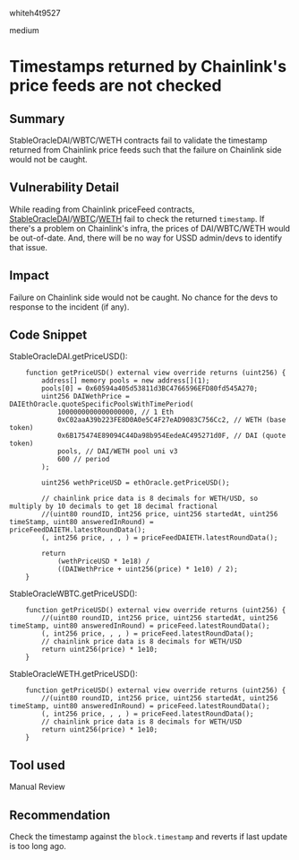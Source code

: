 whiteh4t9527

medium

# Timestamps returned by Chainlink's price feeds are not checked

## Summary

StableOracleDAI/WBTC/WETH contracts fail to validate the timestamp returned from Chainlink price feeds such that the failure on Chainlink side would not be caught.

## Vulnerability Detail

While reading from Chainlink priceFeed contracts, [StableOracleDAI](https://github.com/sherlock-audit/2023-05-USSD/blob/main/ussd-contracts/contracts/oracles/StableOracleDAI.sol#L48)/[WBTC](https://github.com/sherlock-audit/2023-05-USSD/blob/main/ussd-contracts/contracts/oracles/StableOracleWBTC.sol#L23)/[WETH](https://github.com/sherlock-audit/2023-05-USSD/blob/main/ussd-contracts/contracts/oracles/StableOracleWETH.sol#L23) fail to check the returned `timestamp`. If there's a problem on Chainlink's infra, the prices of DAI/WBTC/WETH would be out-of-date. And, there will be no way for USSD admin/devs to identify that issue.
 
## Impact

Failure on Chainlink side would not be caught. No chance for the devs to response to the incident (if any).

## Code Snippet

StableOracleDAI.getPriceUSD():
```solidity
    function getPriceUSD() external view override returns (uint256) {
        address[] memory pools = new address[](1);
        pools[0] = 0x60594a405d53811d3BC4766596EFD80fd545A270;
        uint256 DAIWethPrice = DAIEthOracle.quoteSpecificPoolsWithTimePeriod(
            1000000000000000000, // 1 Eth
            0xC02aaA39b223FE8D0A0e5C4F27eAD9083C756Cc2, // WETH (base token)
            0x6B175474E89094C44Da98b954EedeAC495271d0F, // DAI (quote token)
            pools, // DAI/WETH pool uni v3
            600 // period
        );

        uint256 wethPriceUSD = ethOracle.getPriceUSD();

        // chainlink price data is 8 decimals for WETH/USD, so multiply by 10 decimals to get 18 decimal fractional
        //(uint80 roundID, int256 price, uint256 startedAt, uint256 timeStamp, uint80 answeredInRound) = priceFeedDAIETH.latestRoundData();
        (, int256 price, , , ) = priceFeedDAIETH.latestRoundData();

        return
            (wethPriceUSD * 1e18) /
            ((DAIWethPrice + uint256(price) * 1e10) / 2);
    }
```

StableOracleWBTC.getPriceUSD():
```solidity
    function getPriceUSD() external view override returns (uint256) {
        //(uint80 roundID, int256 price, uint256 startedAt, uint256 timeStamp, uint80 answeredInRound) = priceFeed.latestRoundData();
        (, int256 price, , , ) = priceFeed.latestRoundData();
        // chainlink price data is 8 decimals for WETH/USD
        return uint256(price) * 1e10;
    }
```

StableOracleWETH.getPriceUSD():
```solidity
    function getPriceUSD() external view override returns (uint256) {
        //(uint80 roundID, int256 price, uint256 startedAt, uint256 timeStamp, uint80 answeredInRound) = priceFeed.latestRoundData();
        (, int256 price, , , ) = priceFeed.latestRoundData();
        // chainlink price data is 8 decimals for WETH/USD
        return uint256(price) * 1e10;
    }
```

## Tool used

Manual Review

## Recommendation

Check the timestamp against the `block.timestamp` and reverts if last update is too long ago.